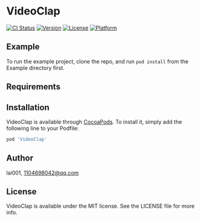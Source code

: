 # VideoClap

[![CI Status](https://img.shields.io/travis/lai001/VideoClap.svg?style=flat)](https://travis-ci.org/lai001/VideoClap)
[![Version](https://img.shields.io/cocoapods/v/VideoClap.svg?style=flat)](https://cocoapods.org/pods/VideoClap)
[![License](https://img.shields.io/cocoapods/l/VideoClap.svg?style=flat)](https://cocoapods.org/pods/VideoClap)
[![Platform](https://img.shields.io/cocoapods/p/VideoClap.svg?style=flat)](https://cocoapods.org/pods/VideoClap)

## Example

To run the example project, clone the repo, and run `pod install` from the Example directory first.

## Requirements

## Installation

VideoClap is available through [CocoaPods](https://cocoapods.org). To install
it, simply add the following line to your Podfile:

```ruby
pod 'VideoClap'
```

## Author

lai001, 1104698042@qq.com

## License

VideoClap is available under the MIT license. See the LICENSE file for more info.
